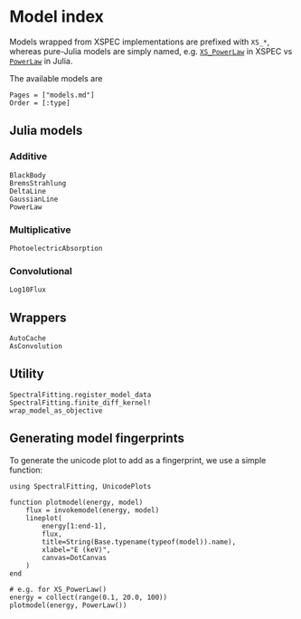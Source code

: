 # Model index

Models wrapped from XSPEC implementations are prefixed with `XS_*`, whereas pure-Julia models are simply named, e.g. [`XS_PowerLaw`](@ref) in XSPEC vs [`PowerLaw`](@ref) in Julia.

The available models are
```@index
Pages = ["models.md"]
Order = [:type]
```

## Julia models

### Additive

```@docs
BlackBody
BremsStrahlung
DeltaLine
GaussianLine
PowerLaw
```

### Multiplicative
```@docs
PhotoelectricAbsorption
```

### Convolutional
```@docs
Log10Flux
```

## Wrappers

```@docs
AutoCache
AsConvolution
```

## Utility

```@docs
SpectralFitting.register_model_data
SpectralFitting.finite_diff_kernel!
wrap_model_as_objective
```

## Generating model fingerprints

To generate the unicode plot to add as a fingerprint, we use a simple function:

```@example fingerprints
using SpectralFitting, UnicodePlots

function plotmodel(energy, model)
    flux = invokemodel(energy, model)
    lineplot(
        energy[1:end-1], 
        flux, 
        title=String(Base.typename(typeof(model)).name), 
        xlabel="E (keV)", 
        canvas=DotCanvas
    )
end

# e.g. for XS_PowerLaw()
energy = collect(range(0.1, 20.0, 100))
plotmodel(energy, PowerLaw())
```

